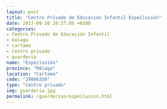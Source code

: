 ```yaml
---
layout: post
title: "Centro Privado de Educación Infantil Espeilusión"
date: 2017-09-20 20:57:05 +0200
categories:
- Centro Privado de Educación Infantil
- malaga
- cartama
- Centro privado
- guarderia
name: "Espeilusión"
province: "Málaga"
location: "Cartama"
code: "29006350"
type: "Centro privado"
img: guarderia.jpg
permalink: /guarderias/espeilusion.html
---
```

